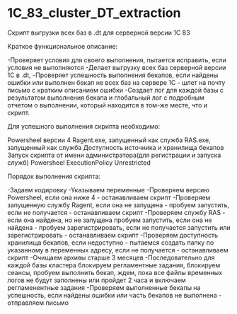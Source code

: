 # 1C_83_cluster_DT_extraction
Скрипт выгрузки всех баз в .dt для серверной версии 1С 83

Краткое функциональное описание:
 
-Проверяет условия для своего выполнения, пытается исправить, если условия не выполняются 
-Делает выгрузку всех баз серверной версии 1С в .dt, 
-Проверяет успешность выполнения бекапов, если найдены ошибки или выполнен бекап не всех баз на сервере 1С - шлет на почту письмо с кратким описанием ошибки
-Создает лог для каждой базы с результатом выполнения бекапа и глобальный лог с подробным отчетом о выполнении, который находится в том-же месте, что и скрипт.

Для успешного выполнения скрипта необходимо:

Powersheel версии 4
Ragent.exe, запущенный как служба
RAS.exe, запущенный как служба
Доступность источника и хранилища бекапов
Запуск скрипта от имени администратора(для регистрации и запуска служб)
Powersheel ExecutionPolicy Unrestricted

Порядок выполнения скрипта: 
 
-Задаем кодировку
-Указываем переменные
-Проверяем версию Powersheel, если она ниже 4 - останавливаем скрипт
-Проверяем запущенную службу Ragent, если она не запущена - пробуем запустить, если не получается - останавливаем скрипт
-Проверяем службу RAS - если она найдена, но не запущена пробуем запустить, если она не найдена - пробуем зарегистрировать, если не получается запустить или зарегистрировать - останавливаем скрипт
-Проверяем доступность хранилища бекапов, если недоступно - пытаемся создать папку по указанному в переменных адресу, если не получается - останавливаем скрипт
-Очищаем архивы старше 3 месяцев 
-Последовательно для каждой базы кластера блокируем регламентные задания, блокируем сеансы, пробуем выполнить бекап, ждем, пока все файлы временных логов не будут заполнены или пройдет 2 часа и включаем регламенентные задания
-Проверяем выполненные бекапы на успешность, если найдены ошибки или часть бекапов не выполнена - отправляем письмо


